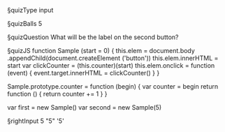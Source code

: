 §quizType
input

§quizBalls
5


§quizQuestion
What will be the label on the second button?



§quizJS
function Sample (start = 0) {
  this.elem = document.body
    .appendChild(document.createElement ('button'))
  this.elem.innerHTML = start
  var clickCounter = (this.counter)(start)
  this.elem.onclick = function (event) {
    event.target.innerHTML = clickCounter()
  }
}

Sample.prototype.counter = function (begin) {
  var counter = begin
  return function () {
    return counter += 1
  }
}

var first = new Sample()
var second = new Sample(5)



§rightInput
5
"5"
'5'
